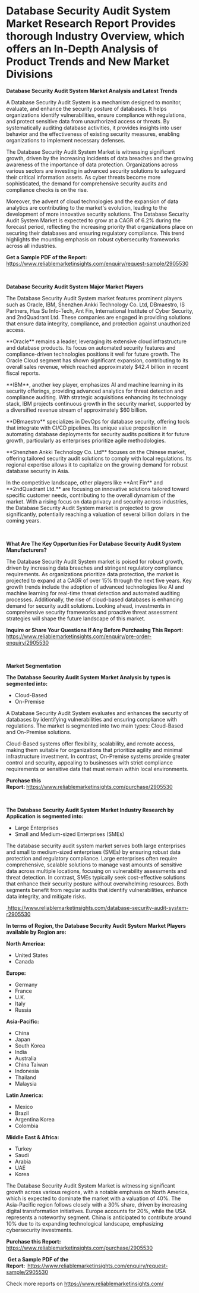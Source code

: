 <p><h1>Database Security Audit System Market Research Report Provides thorough Industry Overview, which offers an In-Depth Analysis of Product Trends and New Market Divisions</h1></p><p><strong>Database Security Audit System Market Analysis and Latest Trends</strong></p>
<p><p>A Database Security Audit System is a mechanism designed to monitor, evaluate, and enhance the security posture of databases. It helps organizations identify vulnerabilities, ensure compliance with regulations, and protect sensitive data from unauthorized access or threats. By systematically auditing database activities, it provides insights into user behavior and the effectiveness of existing security measures, enabling organizations to implement necessary defenses.</p><p>The Database Security Audit System Market is witnessing significant growth, driven by the increasing incidents of data breaches and the growing awareness of the importance of data protection. Organizations across various sectors are investing in advanced security solutions to safeguard their critical information assets. As cyber threats become more sophisticated, the demand for comprehensive security audits and compliance checks is on the rise. </p><p>Moreover, the advent of cloud technologies and the expansion of data analytics are contributing to the market's evolution, leading to the development of more innovative security solutions. The Database Security Audit System Market is expected to grow at a CAGR of 6.2% during the forecast period, reflecting the increasing priority that organizations place on securing their databases and ensuring regulatory compliance. This trend highlights the mounting emphasis on robust cybersecurity frameworks across all industries.</p></p>
<p><strong>Get a Sample PDF of the Report:&nbsp;</strong> <a href="https://www.reliablemarketinsights.com/enquiry/request-sample/2905530?utm_campaign=3015&utm_medium=2&utm_source=Github&utm_content=ia&utm_term=12032025&utm_id=database-security-audit-system">https://www.reliablemarketinsights.com/enquiry/request-sample/2905530</a></p>
<p>&nbsp;</p>
<p><strong>Database Security Audit System Major Market Players</strong></p>
<p><p>The Database Security Audit System market features prominent players such as Oracle, IBM, Shenzhen Ankki Technology Co. Ltd, DBmaestro, IS Partners, Hua Su Info-Tech, Ant Fin, International Institute of Cyber Security, and 2ndQuadrant Ltd. These companies are engaged in providing solutions that ensure data integrity, compliance, and protection against unauthorized access.</p><p>**Oracle** remains a leader, leveraging its extensive cloud infrastructure and database products. Its focus on automated security features and compliance-driven technologies positions it well for future growth. The Oracle Cloud segment has shown significant expansion, contributing to its overall sales revenue, which reached approximately $42.4 billion in recent fiscal reports.</p><p>**IBM**, another key player, emphasizes AI and machine learning in its security offerings, providing advanced analytics for threat detection and compliance auditing. With strategic acquisitions enhancing its technology stack, IBM projects continuous growth in the security market, supported by a diversified revenue stream of approximately $60 billion.</p><p>**DBmaestro** specializes in DevOps for database security, offering tools that integrate with CI/CD pipelines. Its unique value proposition in automating database deployments for security audits positions it for future growth, particularly as enterprises prioritize agile methodologies.</p><p>**Shenzhen Ankki Technology Co. Ltd** focuses on the Chinese market, offering tailored security audit solutions to comply with local regulations. Its regional expertise allows it to capitalize on the growing demand for robust database security in Asia.</p><p>In the competitive landscape, other players like **Ant Fin** and **2ndQuadrant Ltd.** are focusing on innovative solutions tailored toward specific customer needs, contributing to the overall dynamism of the market. With a rising focus on data privacy and security across industries, the Database Security Audit System market is projected to grow significantly, potentially reaching a valuation of several billion dollars in the coming years.</p></p>
<p>&nbsp;</p>
<p><strong>What Are The Key Opportunities For Database Security Audit System Manufacturers?</strong></p>
<p><p>The Database Security Audit System market is poised for robust growth, driven by increasing data breaches and stringent regulatory compliance requirements. As organizations prioritize data protection, the market is projected to expand at a CAGR of over 15% through the next five years. Key growth trends include the adoption of advanced technologies like AI and machine learning for real-time threat detection and automated auditing processes. Additionally, the rise of cloud-based databases is enhancing demand for security audit solutions. Looking ahead, investments in comprehensive security frameworks and proactive threat assessment strategies will shape the future landscape of this market.</p></p>
<p><strong>Inquire or Share Your Questions If Any Before Purchasing This Report:</strong> <a href="https://www.reliablemarketinsights.com/enquiry/pre-order-enquiry/2905530?utm_campaign=3015&utm_medium=2&utm_source=Github&utm_content=ia&utm_term=12032025&utm_id=database-security-audit-system">https://www.reliablemarketinsights.com/enquiry/pre-order-enquiry/2905530</a></p>
<p>&nbsp;</p>
<p><strong>Market Segmentation</strong></p>
<p><strong>The Database Security Audit System Market Analysis by types is segmented into:</strong></p>
<p><ul><li>Cloud-Based</li><li>On-Premise</li></ul></p>
<p><p>A Database Security Audit System evaluates and enhances the security of databases by identifying vulnerabilities and ensuring compliance with regulations. The market is segmented into two main types: Cloud-Based and On-Premise solutions. </p><p>Cloud-Based systems offer flexibility, scalability, and remote access, making them suitable for organizations that prioritize agility and minimal infrastructure investment. In contrast, On-Premise systems provide greater control and security, appealing to businesses with strict compliance requirements or sensitive data that must remain within local environments.</p></p>
<p><strong>Purchase this Report:&nbsp;</strong><a href="https://www.reliablemarketinsights.com/purchase/2905530?utm_campaign=3015&utm_medium=2&utm_source=Github&utm_content=ia&utm_term=12032025&utm_id=database-security-audit-system">https://www.reliablemarketinsights.com/purchase/2905530</a></p>
<p>&nbsp;</p>
<p><strong>The Database Security Audit System Market Industry Research by Application is segmented into:</strong></p>
<p><ul><li>Large Enterprises</li><li>Small and Medium-sized Enterprises (SMEs)</li></ul></p>
<p><p>The database security audit system market serves both large enterprises and small to medium-sized enterprises (SMEs) by ensuring robust data protection and regulatory compliance. Large enterprises often require comprehensive, scalable solutions to manage vast amounts of sensitive data across multiple locations, focusing on vulnerability assessments and threat detection. In contrast, SMEs typically seek cost-effective solutions that enhance their security posture without overwhelming resources. Both segments benefit from regular audits that identify vulnerabilities, enhance data integrity, and mitigate risks.</p></p>
<p><a href="https://www.reliablemarketinsights.com/database-security-audit-system-r2905530?utm_campaign=3015&utm_medium=2&utm_source=Github&utm_content=ia&utm_term=12032025&utm_id=database-security-audit-system">&nbsp;https://www.reliablemarketinsights.com/database-security-audit-system-r2905530</a></p>
<p><strong>In terms of Region, the Database Security Audit System Market Players available by Region are:</strong></p>
<p>
    <p> <strong> North America: </strong>
        <ul>
            <li>United States</li>
            <li>Canada</li>
        </ul>
        </p> 
    <p> <strong> Europe: </strong>
        <ul>
            <li>Germany</li>
            <li>France</li>
            <li>U.K.</li>
            <li>Italy</li>
            <li>Russia</li>
        </ul>
        </p> 
    <p> <strong> Asia-Pacific: </strong>
        <ul>
            <li>China</li>
            <li>Japan</li>
            <li>South Korea</li>
            <li>India</li>
            <li>Australia</li>
            <li>China Taiwan</li>
            <li>Indonesia</li>
            <li>Thailand</li>
            <li>Malaysia</li>
        </ul>
        </p> 
    <p> <strong> Latin America: </strong>
        <ul>
            <li>Mexico</li>
            <li>Brazil</li>
            <li>Argentina Korea</li>
            <li>Colombia</li>
        </ul>
        </p> 
    <p> <strong> Middle East & Africa: </strong>
        <ul>
            <li>Turkey</li>
            <li>Saudi</li>
            <li>Arabia</li>
            <li>UAE</li>
            <li>Korea</li>
        </ul>
    </p>
    </p>
<p><p>The Database Security Audit System Market is witnessing significant growth across various regions, with a notable emphasis on North America, which is expected to dominate the market with a valuation of 40%. The Asia-Pacific region follows closely with a 30% share, driven by increasing digital transformation initiatives. Europe accounts for 20%, while the USA represents a noteworthy segment. China is anticipated to contribute around 10% due to its expanding technological landscape, emphasizing cybersecurity investments.</p></p>
<p><strong>Purchase this Report: </strong><a href="https://www.reliablemarketinsights.com/purchase/2905530?utm_campaign=3015&utm_medium=2&utm_source=Github&utm_content=ia&utm_term=12032025&utm_id=database-security-audit-system">https://www.reliablemarketinsights.com/purchase/2905530</a></p>
<p>&nbsp;<strong>Get a Sample PDF of the Report:&nbsp;&nbsp;</strong><a href="https://www.reliablemarketinsights.com/enquiry/request-sample/2905530?utm_campaign=3015&utm_medium=2&utm_source=Github&utm_content=ia&utm_term=12032025&utm_id=database-security-audit-system">https://www.reliablemarketinsights.com/enquiry/request-sample/2905530</a></p>
<p><strong></strong></p>
<p>Check more reports on <a href="https://www.reliablemarketinsights.com/?utm_campaign=3015&utm_medium=2&utm_source=Github&utm_content=ia&utm_term=12032025&utm_id=database-security-audit-system">https://www.reliablemarketinsights.com/</a></p>